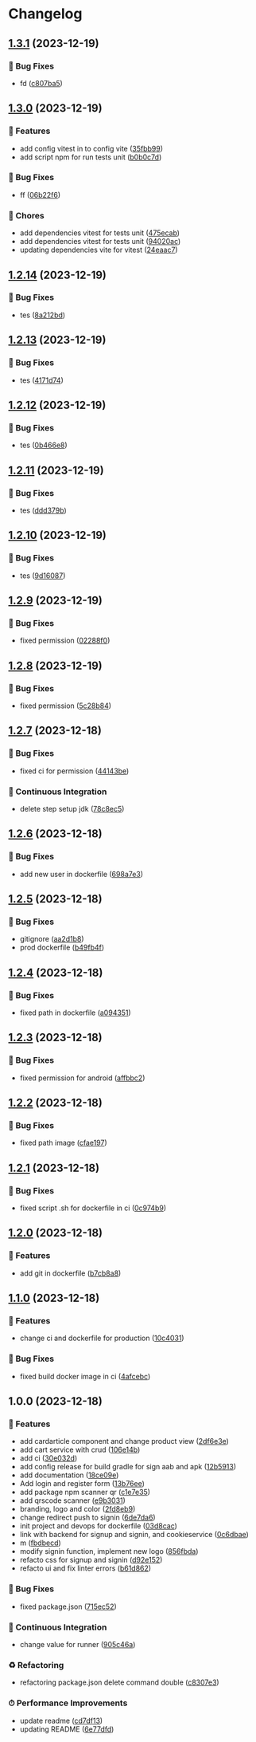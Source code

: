 # Changelog

## [1.3.1](https://github.com/corentin35000/CashManager_FrontEnd/compare/v1.3.0...v1.3.1) (2023-12-19)


### 🐛 Bug Fixes

* fd ([c807ba5](https://github.com/corentin35000/CashManager_FrontEnd/commit/c807ba5dd516db3c1c7200ad4a6bf6384fc900aa))

## [1.3.0](https://github.com/corentin35000/CashManager_FrontEnd/compare/v1.2.14...v1.3.0) (2023-12-19)


### 🚀 Features

* add config vitest in to config vite ([35fbb99](https://github.com/corentin35000/CashManager_FrontEnd/commit/35fbb99a4df3c76a70fd7b1f856713a9b26a6177))
* add script npm for run tests unit ([b0b0c7d](https://github.com/corentin35000/CashManager_FrontEnd/commit/b0b0c7dd29f3d02f6acc462c35688e0cb3591b1a))


### 🐛 Bug Fixes

* ff ([06b22f6](https://github.com/corentin35000/CashManager_FrontEnd/commit/06b22f602f50a6d01363ce906121150b7b80504d))


### 🧹 Chores

* add dependencies vitest for tests unit ([475ecab](https://github.com/corentin35000/CashManager_FrontEnd/commit/475ecab577675737239e1de7ea05164da6d6868d))
* add dependencies vitest for tests unit ([94020ac](https://github.com/corentin35000/CashManager_FrontEnd/commit/94020ace64b285c6ada1b05208c4e8bc316edfaa))
* updating dependencies vite for vitest ([24eaac7](https://github.com/corentin35000/CashManager_FrontEnd/commit/24eaac7990f0b305bf0d50e71bf4a7deb4d395b6))

## [1.2.14](https://github.com/corentin35000/CashManager_FrontEnd/compare/v1.2.13...v1.2.14) (2023-12-19)


### 🐛 Bug Fixes

* tes ([8a212bd](https://github.com/corentin35000/CashManager_FrontEnd/commit/8a212bd8763b7b838e409964dc16a36c6f946d5c))

## [1.2.13](https://github.com/corentin35000/CashManager_FrontEnd/compare/v1.2.12...v1.2.13) (2023-12-19)


### 🐛 Bug Fixes

* tes ([4171d74](https://github.com/corentin35000/CashManager_FrontEnd/commit/4171d74e2a4580abeba079a620ef667baff39dff))

## [1.2.12](https://github.com/corentin35000/CashManager_FrontEnd/compare/v1.2.11...v1.2.12) (2023-12-19)


### 🐛 Bug Fixes

* tes ([0b466e8](https://github.com/corentin35000/CashManager_FrontEnd/commit/0b466e812c9c0d9bb763961c3234bfd6e11d6777))

## [1.2.11](https://github.com/corentin35000/CashManager_FrontEnd/compare/v1.2.10...v1.2.11) (2023-12-19)


### 🐛 Bug Fixes

* tes ([ddd379b](https://github.com/corentin35000/CashManager_FrontEnd/commit/ddd379ba45710aa269b227c672ab57ff7563dfce))

## [1.2.10](https://github.com/corentin35000/CashManager_FrontEnd/compare/v1.2.9...v1.2.10) (2023-12-19)


### 🐛 Bug Fixes

* tes ([9d16087](https://github.com/corentin35000/CashManager_FrontEnd/commit/9d160875057cca1b22a7843d3c2ae43c3933a7fb))

## [1.2.9](https://github.com/corentin35000/CashManager_FrontEnd/compare/v1.2.8...v1.2.9) (2023-12-19)


### 🐛 Bug Fixes

* fixed permission ([02288f0](https://github.com/corentin35000/CashManager_FrontEnd/commit/02288f03306a059d9523dd0bb12900d4971a2d89))

## [1.2.8](https://github.com/corentin35000/CashManager_FrontEnd/compare/v1.2.7...v1.2.8) (2023-12-19)


### 🐛 Bug Fixes

* fixed permission ([5c28b84](https://github.com/corentin35000/CashManager_FrontEnd/commit/5c28b84eaf2e613c3a129b90136b936b3d7635e9))

## [1.2.7](https://github.com/corentin35000/CashManager_FrontEnd/compare/v1.2.6...v1.2.7) (2023-12-18)


### 🐛 Bug Fixes

* fixed ci for permission ([44143be](https://github.com/corentin35000/CashManager_FrontEnd/commit/44143be59d7619c898019fe5da9c5b1730d65719))


### 🔧 Continuous Integration

* delete step setup jdk ([78c8ec5](https://github.com/corentin35000/CashManager_FrontEnd/commit/78c8ec5e2802e1c6b1312cdefb0f7aa769ad1a5e))

## [1.2.6](https://github.com/corentin35000/CashManager_FrontEnd/compare/v1.2.5...v1.2.6) (2023-12-18)


### 🐛 Bug Fixes

* add new user in dockerfile ([698a7e3](https://github.com/corentin35000/CashManager_FrontEnd/commit/698a7e36eedfa4b363ef68f85d16958c52ae6a7a))

## [1.2.5](https://github.com/corentin35000/CashManager_FrontEnd/compare/v1.2.4...v1.2.5) (2023-12-18)


### 🐛 Bug Fixes

* gitignore ([aa2d1b8](https://github.com/corentin35000/CashManager_FrontEnd/commit/aa2d1b8a571b7b139171e34059ed66bbb4285291))
* prod dockerfile ([b49fb4f](https://github.com/corentin35000/CashManager_FrontEnd/commit/b49fb4f6ac13d9be33300d48e725689eb6976c95))

## [1.2.4](https://github.com/corentin35000/CashManager_FrontEnd/compare/v1.2.3...v1.2.4) (2023-12-18)


### 🐛 Bug Fixes

* fixed path in dockerfile ([a094351](https://github.com/corentin35000/CashManager_FrontEnd/commit/a09435168fa45ac6d4b8f99141689a17cfda55fa))

## [1.2.3](https://github.com/corentin35000/CashManager_FrontEnd/compare/v1.2.2...v1.2.3) (2023-12-18)


### 🐛 Bug Fixes

* fixed permission for android ([affbbc2](https://github.com/corentin35000/CashManager_FrontEnd/commit/affbbc202543fe4b1289965e147fbdacfa0a9302))

## [1.2.2](https://github.com/corentin35000/CashManager_FrontEnd/compare/v1.2.1...v1.2.2) (2023-12-18)


### 🐛 Bug Fixes

* fixed path image ([cfae197](https://github.com/corentin35000/CashManager_FrontEnd/commit/cfae197a4731c7c4a6e06a8b1549b519aed3d268))

## [1.2.1](https://github.com/corentin35000/CashManager_FrontEnd/compare/v1.2.0...v1.2.1) (2023-12-18)


### 🐛 Bug Fixes

* fixed script .sh for dockerfile in ci ([0c974b9](https://github.com/corentin35000/CashManager_FrontEnd/commit/0c974b9088b51c5c254695080a524d94def4cece))

## [1.2.0](https://github.com/corentin35000/CashManager_FrontEnd/compare/v1.1.0...v1.2.0) (2023-12-18)


### 🚀 Features

* add git in dockerfile ([b7cb8a8](https://github.com/corentin35000/CashManager_FrontEnd/commit/b7cb8a851bb0649d7f35fb04b3061103076f4124))

## [1.1.0](https://github.com/corentin35000/CashManager_FrontEnd/compare/v1.0.0...v1.1.0) (2023-12-18)


### 🚀 Features

* change ci and dockerfile for production ([10c4031](https://github.com/corentin35000/CashManager_FrontEnd/commit/10c40315b0f7112666e7f8d2786631ccd5733702))


### 🐛 Bug Fixes

* fixed build docker image in ci ([4afcebc](https://github.com/corentin35000/CashManager_FrontEnd/commit/4afcebcc70e7d3af646d2f43791c3004eded5fe4))

## 1.0.0 (2023-12-18)


### 🚀 Features

* add cardarticle component and change product view ([2df6e3e](https://github.com/corentin35000/CashManager_FrontEnd/commit/2df6e3e896ca263099ffabe21fe93422a52ed597))
* add cart service with crud ([106e14b](https://github.com/corentin35000/CashManager_FrontEnd/commit/106e14be8892c4d6ca9da4eb4aa1185687414b7b))
* add ci ([30e032d](https://github.com/corentin35000/CashManager_FrontEnd/commit/30e032ddc1bcd9644cabb4c5b0b6e58f72c5b1cf))
* add config release for build gradle for sign aab and apk ([12b5913](https://github.com/corentin35000/CashManager_FrontEnd/commit/12b591351ee8c91df8c24e07584ce472946290dc))
* add documentation ([18ce09e](https://github.com/corentin35000/CashManager_FrontEnd/commit/18ce09e007fcb724e2175a946d78226b3433729f))
* Add login and register form ([13b76ee](https://github.com/corentin35000/CashManager_FrontEnd/commit/13b76eee6edec78f3b6f2b30eabe2592f194d016))
* add package npm scanner qr ([c1e7e35](https://github.com/corentin35000/CashManager_FrontEnd/commit/c1e7e350a6043091e4c941c1306414e5699864a1))
* add qrscode scanner ([e9b3031](https://github.com/corentin35000/CashManager_FrontEnd/commit/e9b303157c2e796f52d3f0e315896c98c7327a78))
* branding, logo and color ([2fd8eb9](https://github.com/corentin35000/CashManager_FrontEnd/commit/2fd8eb9ea125681c3507ab231cdc6546b7d6ae80))
* change redirect push to signin ([6de7da6](https://github.com/corentin35000/CashManager_FrontEnd/commit/6de7da680dbc24a79f67760811a566ec32e8fd53))
* init project and devops for dockerfile ([03d8cac](https://github.com/corentin35000/CashManager_FrontEnd/commit/03d8cacf5ec1faefab8fc68d5b421f4496e20db2))
* link with backend for signup and signin, and cookieservice ([0c6dbae](https://github.com/corentin35000/CashManager_FrontEnd/commit/0c6dbae2fd364cc202fe8061e0b3ee38272382e8))
* m ([fbdbecd](https://github.com/corentin35000/CashManager_FrontEnd/commit/fbdbecd88873ee76873305d59c8fd84d8c2b4288))
* modify signin function, implement new logo ([856fbda](https://github.com/corentin35000/CashManager_FrontEnd/commit/856fbdaebebf5306259648b2bff1e4694435b828))
* refacto css for signup and signin ([d92e152](https://github.com/corentin35000/CashManager_FrontEnd/commit/d92e152650deb57620504b6fad62a6d3890d2a0f))
* refacto ui and fix linter errors ([b61d862](https://github.com/corentin35000/CashManager_FrontEnd/commit/b61d86275889134dc1b75b1f98eb1549d0a7209c))


### 🐛 Bug Fixes

* fixed package.json ([715ec52](https://github.com/corentin35000/CashManager_FrontEnd/commit/715ec5235fb544aad4960b59afcb30fbce3dad13))


### 🔧 Continuous Integration

* change value for runner ([905c46a](https://github.com/corentin35000/CashManager_FrontEnd/commit/905c46ae2b817980093060887b125f3baa015870))


### ♻️ Refactoring

* refactoring package.json delete command double ([c8307e3](https://github.com/corentin35000/CashManager_FrontEnd/commit/c8307e3958ca547324e357a4c06a9ca4e118539d))


### ⏱ Performance Improvements

* update readme ([cd7df13](https://github.com/corentin35000/CashManager_FrontEnd/commit/cd7df136ba8e6da66a9faaf5692e59e6bba3d7cb))
* updating README ([6e77dfd](https://github.com/corentin35000/CashManager_FrontEnd/commit/6e77dfddd6d81d9b4450c66973473e9692733d11))
